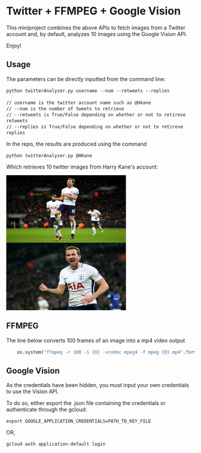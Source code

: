 # Twitter + FFMPEG + Google Vision

This miniproject combines the above APIs to fetch images from a Twitter account and, by default, analyzes 10 images using the Google Vision API. 

Enjoy! 


## Usage

The parameters can be directly inputted from the command line: 

    python twitterAnalyzer.py username --num --retweets --replies
	    
    // username is the twitter account name such as @Hkane
    // --num is the number of tweets to retrieve
    // --retweets is True/False depending on whether or not to retireve retweets 
    // --replies is True/False depending on whether or not to retireve replies

In the repo, the results are produced using the command 

	python twitterAnalyzer.py @HKane

Which retrieves 10 twitter images from Harry Kane's account: 

 <img src="https://github.com/bdhkim/EC500/blob/master/twitterPics/DS9ChxLWkAAbcwB.jpg.jpg" width = "320" height = "180" align=center /> <img src="https://github.com/bdhkim/EC500/blob/master/twitterPics/DTcn7bRX4AIKPaC.jpg.jpg" width = "320" height = "180" align=center />


## FFMPEG

The line below converts 100 frames of an image into a mp4 video output 

```python
	os.system("ffmpeg -r 100 -i {0} -vcodec mpeg4 -f mpeg {0}.mp4".format(filename))
```

## Google Vision

As the credentials have been hidden, you must input your own credentials to use the Vision API. 

To do so, either export the .json file containing the credentials or authenticate through the gcloud: 

	export GOOGLE_APPLICATION_CREDENTIALS=PATH_TO_KEY_FILE

OR,

	gcloud auth application-default login

